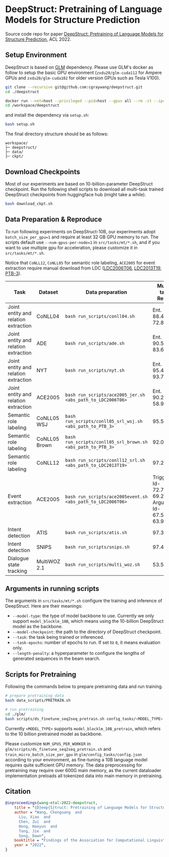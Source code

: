 # DeepStruct: Pretraining of Language Models for Structure Prediction

Source code repo for paper [DeepStruct: Pretraining of Language Models for Structure Prediction](https://arxiv.org/abs/2205.10475), ACL 2022.


## Setup Environment

DeepStruct is based on [GLM](https://github.com/THUDM/GLM) dependency. Please use GLM's docker as follow to setup the basic GPU environment (`zxdu20/glm-cuda112` for Ampere GPUs and `zxdu20/glm-cuda102` for older version GPUs such as Tesla V100).

```bash
git clone --recursive git@github.com:cgraywang/deepstruct.git
cd ./deepstruct

docker run --net=host --privileged --pid=host --gpus all --rm -it --ipc=host -v ./deepstruct:/workspace/deepstruct zxdu20/glm-cuda112
cd /workspace/deepstruct
```

and install the dependency via `setup.sh`:

```bash
bash setup.sh
```

The final directory structure should be as follows:

```
workspace/
├─ deepstruct/
├─ data/
├─ ckpt/
```

## Download Checkpoints

Most of our experiments are based on 10-billion-parameter DeepStruct checkpoint. Run the following shell scripts to download all multi-task trained DeepStruct checkpoints from huggingface hub (might take a while).

```bash
bash download_ckpt.sh
```

## Data Preparation & Reproduce

To run following experiments on DeepStruct-10B, our experiments adopt `batch_size_per_gpu=1` and require at least 32 GB GPU memory to run.
The scripts default use `--num-gpus-per-node=1` in `src/tasks/mt/*.sh`, and if you want to use multiple gpu for acceleration, please customize it in `src/tasks/mt/*.sh`.

Notice that `CoNLL12`, `CoNLL05` for semantic role labeling, `ACE2005` for event extraction require manual download from LDC ([LDC2006T06](https://catalog.ldc.upenn.edu/LDC2006T06), [LDC2013T19](https://catalog.ldc.upenn.edu/LDC2013T19), [PTB-3](https://catalog.ldc.upenn.edu/LDC99T42)).

| Task                                 | Dataset       | Data preparation                                           | Multi-task Result                                   |
|--------------------------------------|---------------|------------------------------------------------------------|-----------------------------------------------------|
| Joint entity and relation extraction | CoNLL04       | `bash run_scripts/conll04.sh`                              | Ent. 88.4/Rel. 72.8                                 |
| Joint entity and relation extraction | ADE           | `bash run_scripts/ade.sh`                                  | Ent. 90.5/Rel. 83.6                                 |
| Joint entity and relation extraction | NYT           | `bash run_scripts/nyt.sh`                                  | Ent. 95.4/Rel. 93.7                                 |
| Joint entity and relation extraction | ACE2005       | `bash run_scripts/ace2005_jer.sh <abs_path_to_LDC2006T06>` | Ent. 90.2/Rel. 58.9                                 |
| Semantic role labeling               | CoNLL05 WSJ   | `bash run_scripts/conll05_srl_wsj.sh <abs_path_to_PTB_3>`  | 95.5                                                |
| Semantic role labeling               | CoNLL05 Brown | `bash run_scripts/conll05_srl_brown.sh <abs_path_to_PTB_3>`| 92.0                                                |
| Semantic role labeling               | CoNLL12       | `bash run_scripts/conll12_srl.sh <abs_path_to_LDC2013T19>` | 97.2                                                |
| Event extraction                     | ACE2005         | `bash run_scripts/ace2005event.sh <abs_path_to_LDC2006T06>`| Trigger: Id-72.7/Cl-69.2  Argument: Id-67.5/Cl-63.9 |
| Intent detection                     | ATIS          | `bash run_scripts/atis.sh`                                 | 97.3                                                |
| Intent detection                     | SNIPS         | `bash run_scripts/snips.sh`                                | 97.4                                                |
| Dialogue state tracking              | MultiWOZ 2.1 | `bash run_scripts/multi_woz.sh`                            | 53.5                                                |

## Arguments in running scripts
The arguments in `src/tasks/mt/*.sh` configure the training and inference of DeepStruct. Here are their meanings:

* `--model-type`: the type of model backbone to use. Currently we only support `model_blocklm_10B`, which means using the 10-billion DeepStruct model as the backbone.
* `--model-checkpoint`: the path to the directory of DeepStruct checkpoint.
* `--task`: the task being trained or inferenced.
* `--task-epochs`: number of epochs to run. If set to `0`, it means evaluation only.
* `--length-penalty`: a hyperparameter to configure the lengths of generated sequences in the beam search.


## Scripts for Pretraining

Following the commands below to prepare pretraining data and run training.

```bash
# prepare pretraining data
bash data_scripts/PRETRAIN.sh

# run pretraining
cd ./glm/
bash scripts/ds_finetune_seq2seq_pretrain.sh config_tasks/<MODEL_TYPE>.sh config_tasks/pretrain.sh cnn_dm_original
```

Currently `<MODEL_TYPE>` supports `model_blocklm_10B_pretrain`, which refers to the 10 billion pretrained model as backbone.

Please customize `NUM_GPUS_PER_WORKER` in `glm/scripts/ds_finetune_seq2seq_pretrain.sh` and `train_micro_batch_size_per_gpu` in `glm/config_tasks/config.json` according to your environment, as fine-tuning a 10B language model requires quite sufficient GPU memory.
The data preprocessing for pretraining may require over 600G main memory, as the current dataloader implementation preloads all tokenized data into main memory in pretraining.

## Citation

```bibtex
@inproceedings{wang-etal-2022-deepstruct,
    title = "{D}eep{S}truct: Pretraining of Language Models for Structure Prediction",
    author = "Wang, Chenguang  and
      Liu, Xiao  and
      Chen, Zui  and
      Hong, Haoyun  and
      Tang, Jie  and
      Song, Dawn",
    booktitle = "Findings of the Association for Computational Linguistics: ACL 2022",
    year = "2022",
}
```
